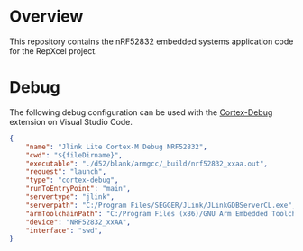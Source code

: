 # Overview
This repository contains the nRF52832 embedded systems application code for the RepXcel project.

# Debug
The following debug configuration can be used with the [Cortex-Debug](vscode:extension/marus25.cortex-debug) extension on Visual Studio Code.

```json
{
    "name": "Jlink Lite Cortex-M Debug NRF52832",
    "cwd": "${fileDirname}",
    "executable": "./d52/blank/armgcc/_build/nrf52832_xxaa.out",
    "request": "launch",
    "type": "cortex-debug",
    "runToEntryPoint": "main",
    "servertype": "jlink",
    "serverpath": "C:/Program Files/SEGGER/JLink/JLinkGDBServerCL.exe",
    "armToolchainPath": "C:/Program Files (x86)/GNU Arm Embedded Toolchain/10 2021.10/bin",
    "device": "NRF52832_xxAA",
    "interface": "swd",
}
```